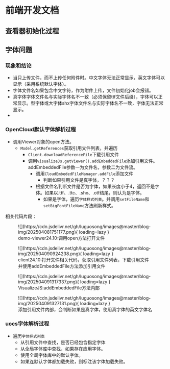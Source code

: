 # 前端开发文档

## 查看器初始化过程

## 字体问题

### 现象和结论

- 当只上传文件，而不上传任何附件时。中文字体无法正常显示，英文字体可以显示（采用系统默认字体）。
- 字体文件名如果包含中文字符，作为附件上传，文件初始化job会报错。
- 真字体字体文件名与实际字体名不一致（必须保留ttf文件后缀），字体可以正常显示。型字体或大字体shx字体文件名与实际字体名不一致，字体无法正常显示。
- 

### OpenCloud默认字体解析过程

- 调用Viewer对象的open方法。
	- `Model.getReferences`获取引用文件列表，并遍历
        - `Client.downloadReferenceFile`下载引用文件
        - 调用`visualizeJs.getViewer().addEmbeddedFile`添加引用文件。addEmbeddedFile参数一为文件名，参数二为文件流。
		  	- 调用`CloudEmbededFileManager.addFile`添加文件
		  		- 判断如果引用文件是真字体，？？？
			- 根据文件名判断文件是否为字体，如果长度小于4，返回不是字体。如果以.ttf、.ttc、.shx、.otf结尾，则认为是字体。
				- 如果是字体，遍历`字体样式列表`。并调用`setFileName`和`setBigFontFileName`方法刷新样式。
	
相关代码片段：

<figure markdown="span">
  ![](https://cdn.jsdelivr.net/gh/luguosong/images@master/blog-img/202504081751177.png){ loading=lazy }
  <figcaption>demo-viewer24.10:调用open方法打开文件</figcaption>
</figure>

<figure markdown="span">
  ![](https://cdn.jsdelivr.net/gh/luguosong/images@master/blog-img/202504090924238.png){ loading=lazy }
  <figcaption>client24.10:打开文件相关代码，获取引用文件列表，下载引用文件并使用addEmbeddedFile方法添加引用文件</figcaption>
</figure>

<figure markdown="span">
  ![](https://cdn.jsdelivr.net/gh/luguosong/images@master/blog-img/202504091317337.png){ loading=lazy }
  <figcaption>VisualizeJS:addEmbeddedFile方法内部</figcaption>
</figure>

<figure markdown="span">
  ![](https://cdn.jsdelivr.net/gh/luguosong/images@master/blog-img/202504091327131.png){ loading=lazy }
  <figcaption>添加引用文件内部，会判断如果是真字体，使用真字体的英文字体名</figcaption>
</figure>

### uocs字体解析过程

- 遍历`字体样式列表`
    - 从引用文件中查找，是否已经包含指定字体
    - 从全局字体库中查找，如果存在应用字体。
    - 使用全局字体库中的默认字体。
    - 如果连默认字体都加载失败，则标注该字体加载失败。


